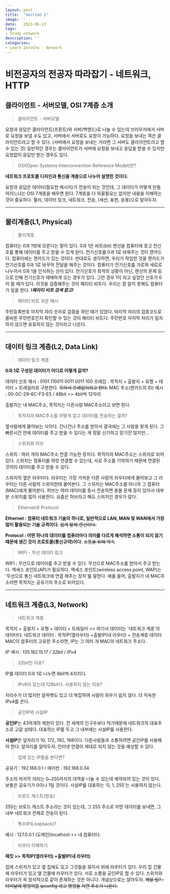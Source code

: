 ```yaml
---
layout: post
title:  "Section 1"
image: ''
date:   2023-06-13
tags:
- Study network
description: ''
categories:
- Learn ZeroCho - Network
---
```


# 비전공자의 전공자 따라잡기 - 네트워크, HTTP

## 클라이언트 - 서버모델, OSI 7계층 소개

> 클라이언트 - 서버모델

요청과 응답은 클라이언트(프론트)와 서버(백엔드)로 나눌 수 있는데 브라우저에서 서버로 요청을 보낼 수도 있고, 서버에서 서버로도 요청이 가능하다. 요청을 보내는 쪽은 클라이언트라고 할 수 있다. (서버에서 요청을 보내는 거라면 그 서버도 클라이언트라고 할 수 있는 것)
일반적인 경우는 클라이언트가 서버에 요청을 보내고 응답을 받을 수 있지만 요청없이 응답만 받는 경우도 있다.

> OSI(Open Systems Interconnection Reference Model)란?

**네트워크 프로토콜 디자인과 통신을 계층으로 나누어 설명한 것이다.**

요청과 응답은 데이터(필요한 메시지)가 전송이 되는 것인데,
그 데이터가 어떻게 만들어지느냐는 OSI 7계층을 배우면 된다.
7계층을 다 외울필요는 없지만 내용을 이해하는 것이 중요하다.
물리, 데이터 링크, 네트워크, 전송, (세션, 표현, 응용)으로 알아두자.

___

## 물리계층(L1, Physical)

> 물리계층

컴퓨터는 0과 1밖에 모른다는 말이 있다. 0과 1은 비트(bit)
랜선을 컴퓨터에 꽂고 전신호를 통해 데이터를 주고 받을 수 있게 된다. 전기신호를 0과 1로 바꿔주는 것이 랜카드다. 컴퓨터에는 랜카드가 있는 것이다.
반대로도 생각하면, 우리가 작업한 것을 랜카드가 전기신호를 0과 1로 바꾸어 전달을 해주는 것이다.
컴퓨터가 전기신호를 가로와 세로로 나누어서 0과 1을 인식하는 선이 있다.
전기신호가 최적의 상황이 아닌, 랜선의 문제 등으로 인해 전기신호가 애매하게 오는 경우가 있다.
그런 경우 1이 되고 싶었던 신호가 0이 될 때가 있다. 이것을 검증해주는 것이 패리티 비트다.
우리는 잘 알지 못해도 컴퓨터가 일을 한다. ***!패리티 비트 검색 참고!***

> 패리티 비트 쉬운 예시

주민등록번호 마지막 자리 숫자로 검증을 하던 때가 있었다.
마지막 자리의 검증코드로 올바른 주민번호인지 확인할 수 있는 것이 패리티 비트다.
주민번호 마지막 자리가 일치하지 않으면 유효하지 않는 것이라고 나온다.

___

## 데이터 링크 계층(L2, Data Link)

> 데이터 링크 계층

**0과 1로 구성된 데이터가 어디로 어떻게 갈까?**

데이터 신호 예시 : 0101 110011 0011 0011 100
프레임 : 목적지 + 출발지 + 유형 + 데이터 + 트레일러로 구분한다. ~~묶어서 프레임이라고 한다.~~
MAC 주소(랜카드의 ID) 예시 : 00-0C-29-6C-F3-E5 / 48bit >> 4bit씩 12자리

출발지는 내 MAC주소, 목적지는 다른사람 MAC주소라고 보면 된다.

> 목적지의 MAC주소를 어떻게 알고 데이터를 전송하는 걸까?

옆사람에게 물어보는 식이다. 건너건너 주소를 받아서 결국에는 그 사람을 찾게 된다.
그 빠른시간 안에 데이터를 주고 받을 수 있다는 게 정말 신기하고 믿기진 않지만...

> 스위치와 허브

스위치 : 여러 개의 MAC주소 연결 가능한 장치다.
목적지의 MAC주소는 스위치로 되어있다.
스위치는 컴퓨터를 여럿 연결할 수 있는데, 서로 주소를 기억하기 때문에 연결된 것끼리 데이터를 주고 받을 수 있다.

스위치의 옆은 라우터다. 라우터는 가장 가까운 다른 사람의 라우터에게 물어보고 그 라우터는 다른 사람의 스위치한테 물어본다.
그 스위치는 MAC주소를 아니까 그 컴퓨터(MAC)에게 물어본다.
허브는 여러 데이터를 동시 전송하면 충돌 문제 등이 있어서 대부분 스위치를 많이 사용한다. 요즘은 허브라고 해도 스위치인 경우가 많다.

> Ethernet과 Protocol

**Ethernet : 컴퓨터 네트워크 기술의 하나로, 일반적으로 LAN, MAN 및 WAN에서 가장 많이 활용되는 기술 규격이다.**
~~쉽게 말해 랜선이다.~~

**Protocol : 어떤 하나의 데이터를 컴퓨터마다 의미를 다르게 해석하면 소통이 되지 않기 때문에 생긴 것이 프로토콜(통신규약)이다.**
~~소통을 위해 약속~~

> WIFI - 무선 데이터 링크

WIFI : 무선으로 데이터를 주고 받을 수 있다. 무선으로 MAC주소를 받아서 주고 받는다. 액세스 포인트(AP)가 필요하다.
액세스 포인트(wireless access point, WAP)는 '무선으로 통신 네트워크에 연결 해주는 장치'를 말한다.
예를 들어, 출발지가 내 MAC주소라면 목적지는 공유기의 주소로 되어있다.

___

## 네트워크 계층(L3, Network)

> 네트워크 계층

목적지 + 출발지 + 유형 + 데이터 + 트레일러 >> 여기서 데이터는 '네트워크 계층'의 데이터다.
네트워크 데이터 : 목적IP(옆라우터) +출발IP(내 라우터) + 전송계층 데이터
MAC이 컴푸터의 고유한 주소라면, IP는 그 여러 개 MAC의 네트워크 주소다.

*IP 예시 : 135.182.15.17 / 32bit / IPv4*

> 32bit인 이유?

IP를 데이터 0과 1로 나누면 8bit씩 4자리다.

> IPv6이 있는데 128bit다. 사용하지 않는 이유?

자리수가 더 많지만 알파벳도 있고 더 복잡하여 사람이 외우기 쉽지 않다. 더 익숙한 IPv4를 쓴다.

> 공인IP와 사설IP

**공인IP**는 43억개의 제한이 있다.
전 세계의 인구수보다 적기때문에 네트워크의 대표주소로 고갈 상태다. 대표하는 IP를 두고 그 내부에는 사설IP를 사용한다.

**사설IP**은 앞자리가 10, 172, 192, 168이다.
다른사람들과 소통하려면 공인IP를 사용해야 한다.
앞자리를 알아두자. 인터넷 연결이 제대로 되지 않는 것을 예상할 수 있다.

> 집에 있는 IP들을 본다면?

공유기 : 192.168.0.1 / 에어컨 : 192.168.0.34

주소의 마지막 자리는 0~255까지의 대역을 나눌 수 있는데 예약되어 있는 것이 있다. 보통은 공유기가 0이나 1일 것이다.
사설IP를 대표하는 '0, 1, 255'는 사용하지 않는다.

> 브로드 캐스트(방송)

255는 브로드 캐스트 주소라는 것이 있는데, 그 255 주소로 어떤 데이터를 보내면, 그 내부 네트워크 전체로 전송이 된다.

> 특수IP(Loopback)?

예시 : 127.0.0.1
(도메인)localhost >> 내 컴퓨터다.

> 라우터 이해하기

**패킷 >> 목적IP(옆라우터) +출발IP(내 라우터)**

집에 스위치가 있고 옆 집에도 있고 그것들을 묶어서 위에 라우터가 있다.
우리 집 건물에 라우터가 있고 옆 건물에 라우터가 있다. 서로 소통을 공인IP로 할 수 있다.
스위치와 라우터가 꼭 정석적으로 같이 존재하는 것은 아니다. 개념상으로는 알아두자.
~~깨알 팁? : 터미널에 명령어를 ipconfig 라고 명령을 치면 주소가 나온다.~~
